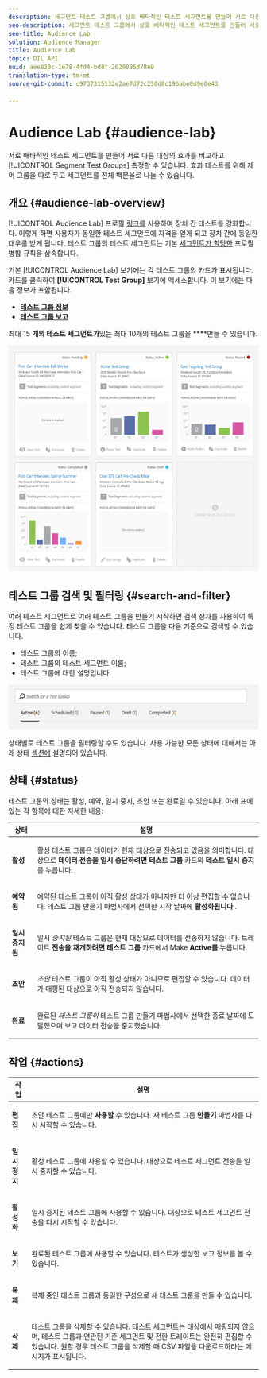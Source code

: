 ```yaml
---
description: 세그먼트 테스트 그룹에서 상호 배타적인 테스트 세그먼트를 만들어 서로 다른 대상의 효과를 비교하고 측정합니다. 효과 테스트를 위해 제어 그룹을 따로 두고 세그먼트를 전체 백분율로 나눌 수 있습니다.
seo-description: 세그먼트 테스트 그룹에서 상호 배타적인 테스트 세그먼트를 만들어 서로 다른 대상의 효과를 비교하고 측정합니다. 효과 테스트를 위해 제어 그룹을 따로 두고 세그먼트를 전체 백분율로 나눌 수 있습니다.
seo-title: Audience Lab
solution: Audience Manager
title: Audience Lab
topic: DIL API
uuid: aee820c-1e78-4fd4-bd8f-2629085d78e9
translation-type: tm+mt
source-git-commit: c9737315132e2ae7d72c250d8c196abe8d9e0e43

---
```



# Audience Lab {#audience-lab}

서로 배타적인 테스트 세그먼트를 만들어 서로 다른 대상의 효과를 비교하고 [!UICONTROL Segment Test Groups] 측정할 수 있습니다. 효과 테스트를 위해 제어 그룹을 따로 두고 세그먼트를 전체 백분율로 나눌 수 있습니다.

## 개요 {#audience-lab-overview}

[!UICONTROL Audience Lab] 프로필 [링크를](../../features/profile-merge-rules/merge-rules-overview.md) 사용하여 장치 간 테스트를 강화합니다. 이렇게 하면 사용자가 동일한 테스트 세그먼트에 자격을 얻게 되고 장치 간에 동일한 대우를 받게 됩니다. 테스트 그룹의 테스트 세그먼트는 기본 [세그먼트가 할당한](../../features/profile-merge-rules/merge-rules-dashboard.md) 프로필 병합 규칙을 상속합니다.

기본 [!UICONTROL Audience Lab] 보기에는 각 테스트 그룹의 카드가 표시됩니다. 카드를 클릭하여 **[!UICONTROL Test Group]** 보기에 액세스합니다. 이 보기에는 다음 정보가 포함됩니다.

* **[테스트 그룹 정보](../../features/audience-lab/audience-lab-information-view.md)**
* **[테스트 그룹 보고](../../features/audience-lab/audience-lab-reporting-view.md)**

최대 15 **개의 테스트 세그먼트가**&#x200B;있는 최대 10개의 테스트 그룹을 ****&#x200B;만들 수 있습니다.

![](assets/test-groups-view.PNG)

## 테스트 그룹 검색 및 필터링 {#search-and-filter}

여러 테스트 세그먼트로 여러 테스트 그룹을 만들기 시작하면 검색 상자를 사용하여 특정 테스트 그룹을 쉽게 찾을 수 있습니다. 테스트 그룹을 다음 기준으로 검색할 수 있습니다.

* 테스트 그룹의 이름;
* 테스트 그룹의 테스트 세그먼트 이름;
* 테스트 그룹에 대한 설명입니다.

![](assets/search_and_filter_audience_lab.png)

상태별로 테스트 그룹을 필터링할 수도 있습니다. 사용 가능한 모든 상태에 대해서는 아래 상태 [섹션에](../../features/audience-lab/audience-lab.md#status) 설명되어 있습니다.

## 상태 {#status}

테스트 그룹의 상태는 활성, 예약, 일시 중지, 초안 또는 완료일 수 있습니다. 아래 표에 있는 각 항목에 대한 자세한 내용:

<table id="table_7A0388BA02E045AC971C06A22DAC2C63"> 
 <thead> 
  <tr> 
   <th colname="col1" class="entry"> 상태 </th> 
   <th colname="col2" class="entry"> 설명 </th> 
  </tr> 
 </thead>
 <tbody> 
  <tr> 
   <td colname="col1"> <p> <b><span class="uicontrol"> 활성 </span></b> </p> </td> 
   <td colname="col2"> <p>활성 <i></i> 테스트 그룹은 데이터가 현재 대상으로 전송되고 있음을 의미합니다. 대상으로 <b><span class="uicontrol"> 데이터 전송을 일시 중단하려면 테스트 그룹 </span></b> 카드의 <b><span class="uicontrol"> 테스트 일시 중지 </span></b> 를 누릅니다. </p> </td> 
  </tr> 
  <tr> 
   <td colname="col1"> <p> <b><span class="uicontrol"> 예약됨 </span></b> </p> </td> 
   <td colname="col2"> <p>예약된 <i></i> 테스트 그룹이 아직 활성 상태가 아니지만 더 이상 편집할 수 없습니다. 테스트 그룹 만들기 마법사에서 선택한 시작 날짜에 <b>활성화됩니다</b> . </p> </td> 
  </tr> 
  <tr> 
   <td colname="col1"> <p> <b><span class="uicontrol"> 일시 중지됨 </span></b> </p> </td> 
   <td colname="col2"> <p>일시 <i>중지된</i> 테스트 그룹은 현재 대상으로 데이터를 전송하지 않습니다. 트레이트 <b><span class="uicontrol"> 전송을 재개하려면 테스트 그룹 </span></b> 카드에서 Make <b><span class="uicontrol"> Active를 </span></b> 누릅니다. </p> </td> 
  </tr> 
  <tr> 
   <td colname="col1"> <p> <b><span class="uicontrol"> 초안 </span></b> </p> </td> 
   <td colname="col2"> <p><i>초안</i> 테스트 그룹이 아직 활성 상태가 아니므로 편집할 수 있습니다. 데이터가 매핑된 대상으로 아직 전송되지 않습니다. </p> </td> 
  </tr> 
  <tr> 
   <td colname="col1"> <p> <b><span class="uicontrol"> 완료 </span></b> </p> </td> 
   <td colname="col2"> <p>완료된 <i>테스트 그룹이</i> 테스트 그룹 만들기 마법사에서 선택한 종료 날짜에 도달했으며 보고 데이터 전송을 <b><span class="uicontrol"> </span></b> 중지했습니다. </p> </td>
  </tr>
 </tbody>
</table>

## 작업 {#actions}

<table id="table_481A411E2D2F4FE891595D00E775CF60"> 
 <thead> 
  <tr> 
   <th colname="col1" class="entry"> 작업 </th> 
   <th colname="col2" class="entry"> 설명 </th>
  </tr>
 </thead>
 <tbody> 
  <tr> 
   <td colname="col1"> <p> <b><span class="uicontrol"> 편집 </span></b> </p> </td>
   <td colname="col2"> <p>초안 테스트 그룹에만 <b>사용할</b> 수 있습니다. 새 테스트 그룹 <b><span class="uicontrol"> 만들기 </span></b> 마법사를 다시 시작할 수 있습니다. </p> </td>
  </tr>
  <tr> 
   <td colname="col1"> <p> <b><span class="uicontrol"> 일시 정지 </span></b> </p> </td>
   <td colname="col2"> <p>활성 테스트 그룹에 사용할 수 있습니다. 대상으로 테스트 세그먼트 전송을 일시 중지할 수 있습니다. </p> </td>
  </tr>
  <tr> 
   <td colname="col1"> <p> <b><span class="uicontrol"> 활성화 </span></b> </p> </td>
   <td colname="col2"> <p>일시 중지된 테스트 그룹에 사용할 수 있습니다. 대상으로 테스트 세그먼트 전송을 다시 시작할 수 있습니다. </p> </td>
  </tr>
  <tr> 
   <td colname="col1"> <p> <b><span class="uicontrol"> 보기 </span></b> </p> </td>
   <td colname="col2"> <p>완료된 테스트 그룹에 사용할 수 있습니다. 테스트가 생성한 보고 정보를 볼 수 있습니다. </p> </td>
  </tr>
  <tr> 
   <td colname="col1"> <p> <b><span class="uicontrol"> 복제 </span></b> </p> </td>
   <td colname="col2"> <p>복제 중인 테스트 그룹과 동일한 구성으로 새 테스트 그룹을 만들 수 있습니다. </p> </td>
  </tr>
  <tr> 
   <td colname="col1"> <p> <b><span class="uicontrol"> 삭제 </span></b> </p> </td>
   <td colname="col2"> <p>테스트 그룹을 삭제할 수 있습니다. 테스트 세그먼트는 대상에서 매핑되지 않으며, 테스트 그룹과 연관된 기준 세그먼트 및 전환 트레이트는 완전히 편집할 수 있습니다. 원할 경우 테스트 그룹을 삭제할 때 CSV 파일을 다운로드하라는 메시지가 표시됩니다. </p> </td>
  </tr>
 </tbody>
</table>